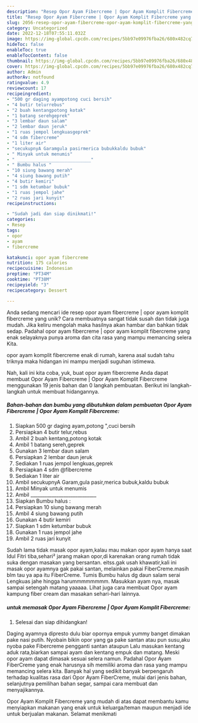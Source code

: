 ```yaml
---
description: "Resep Opor Ayam Fibercreme | Opor Ayam Komplit Fibercreme yang Enak"
title: "Resep Opor Ayam Fibercreme | Opor Ayam Komplit Fibercreme yang Enak"
slug: 2056-resep-opor-ayam-fibercreme-opor-ayam-komplit-fibercreme-yang-enak
category: Uncategorized
date: 2022-12-18T07:55:11.032Z
image: https://img-global.cpcdn.com/recipes/5bb97e09976fba26/680x482cq70/opor-ayam-fibercreme-opor-ayam-komplit-fibercreme-foto-resep-utama.jpg
hideToc: false
enableToc: true
enableTocContent: false
thumbnail: https://img-global.cpcdn.com/recipes/5bb97e09976fba26/680x482cq70/opor-ayam-fibercreme-opor-ayam-komplit-fibercreme-foto-resep-utama.jpg
cover: https://img-global.cpcdn.com/recipes/5bb97e09976fba26/680x482cq70/opor-ayam-fibercreme-opor-ayam-komplit-fibercreme-foto-resep-utama.jpg
author: Admin
authorAv: notfound
ratingvalue: 4.9
reviewcount: 17
recipeingredient:
- "500 gr daging ayampotong cuci bersih"
- "4 butir telurrebus"
- "2 buah kentangpotong kotak"
- "1 batang serehgeprek"
- "3 lembar daun salam"
- "2 lembar daun jeruk"
- "1 ruas jempol lengkuasgeprek"
- "4 sdm fibercreme"
- "1 liter air"
- "secukupnyA Garamgula pasirmerica bubukkaldu bubuk"
- " Minyak untuk menumis"
- " ____________________________"
- " Bumbu halus "
- "10 siung bawang merah"
- "4 siung bawang putih"
- "4 butir kemiri"
- "1 sdm ketumbar bubuk"
- "1 ruas jempol jahe"
- "2 ruas jari kunyit"
recipeinstructions:

- "Sudah jadi dan siap dinikmati!"
categories:
- Resep
tags:
- opor
- ayam
- fibercreme

katakunci: opor ayam fibercreme 
nutrition: 175 calories
recipecuisine: Indonesian
preptime: "PT34M"
cooktime: "PT38M"
recipeyield: "3"
recipecategory: Dessert

---
```





Anda sedang mencari ide resep opor ayam fibercreme | opor ayam komplit fibercreme yang unik? Cara membuatnya sangat tidak susah dan tidak juga mudah. Jika keliru mengolah maka hasilnya akan hambar dan bahkan tidak sedap. Padahal opor ayam fibercreme | opor ayam komplit fibercreme yang enak selayaknya punya aroma dan cita rasa yang mampu memancing selera Kita.




 opor ayam komplit fibercreme enak di rumah, karena asal sudah tahu triknya maka hidangan ini mampu menjadi suguhan istimewa.






Nah, kali ini kita coba, yuk, buat opor ayam fibercreme  Anda dapat membuat Opor Ayam Fibercreme | Opor Ayam Komplit Fibercreme menggunakan 19 jenis bahan dan 0 langkah pembuatan. Berikut ini langkah-langkah untuk membuat hidangannya.

<!--inarticleads1-->

##### Bahan-bahan dan bumbu yang dibutuhkan dalam pembuatan Opor Ayam Fibercreme | Opor Ayam Komplit Fibercreme:

1. Siapkan 500 gr daging ayam,potong &#34;,cuci bersih
1. Persiapkan 4 butir telur,rebus
1. Ambil 2 buah kentang,potong kotak
1. Ambil 1 batang sereh,geprek
1. Gunakan 3 lembar daun salam
1. Persiapkan 2 lembar daun jeruk
1. Sediakan 1 ruas jempol lengkuas,geprek
1. Persiapkan 4 sdm @fibercreme
1. Sediakan 1 liter air
1. Ambil secukupnyA Garam,gula pasir,merica bubuk,kaldu bubuk
1. Ambil  Minyak untuk menumis
1. Ambil  ____________________________
1. Siapkan  Bumbu halus :
1. Persiapkan 10 siung bawang merah
1. Ambil 4 siung bawang putih
1. Gunakan 4 butir kemiri
1. Siapkan 1 sdm ketumbar bubuk
1. Gunakan 1 ruas jempol jahe
1. Ambil 2 ruas jari kunyit


Sudah lama tidak masak opor ayam,kalau mau makan opor ayam hanya saat Idul Fitri tiba,sehari² jarang makan opor,di karenakan orang rumah tidak suka dengan masakan yang bersantan. eitss.gak usah khawatir,kali ini masak opor ayamnya gak pakai santan, melainkan pakai FiberCreme.masih blm tau ya apa itu FiberCreme. Tumis Bumbu halus dg daun salam serai Lengkuas jahe hingga harummmmmmmm. Masukkan ayam nya, masak sampai setengah matang yaaaaa. Lihat juga cara membuat Opor ayam kampung fiber cream dan masakan sehari-hari lainnya. 

<!--inarticleads2-->

#####  untuk memasak Opor Ayam Fibercreme | Opor Ayam Komplit Fibercreme:


1. Selesai dan siap dihidangkan!

Daging ayamnya dipresto dulu biar opornya empuk yummy banget dimakan pake nasi putih. Nyobain bikin opor yang ga pake santan atau pun susu,aku nyoba pake Fibercreme pengganti santan ataupun Lalu masukan kentang aduk rata,biarkan sampai ayam dan kentang empuk dan matang. Meski opor ayam dapat dimasak sesuai selera namun. Padahal Opor Ayam FiberCreme yang enak harusnya sih memiliki aroma dan rasa yang mampu memancing selera kita. Banyak hal yang sedikit banyak berpengaruh terhadap kualitas rasa dari Opor Ayam FiberCreme, mulai dari jenis bahan, selanjutnya pemilihan bahan segar, sampai cara membuat dan menyajikannya. 

 Opor Ayam Komplit Fibercreme yang mudah di atas dapat membantu kamu menyiapkan makanan yang enak untuk keluarga/teman maupun menjadi ide untuk berjualan makanan. Selamat menikmati
